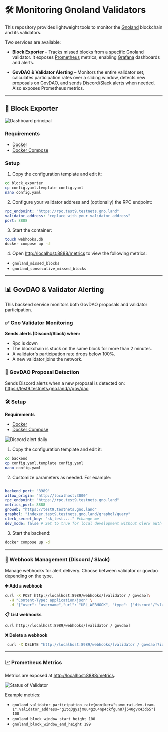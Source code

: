 # 🛠️ Monitoring Gnoland Validators

This repository provides lightweight tools to monitor the [Gnoland](https://gno.land) blockchain and its validators.

Two services are available:

- **Block Exporter** – Tracks missed blocks from a specific Gnoland validator. It exposes [Prometheus](https://prometheus.io/) metrics, enabling [Grafana](https://grafana.com/) dashboards and alerts.

- **GovDAO & Validator Alerting** – Monitors the entire validator set, calculates participation rates over a sliding window, detects new proposals on GovDAO, and sends Discord/Slack alerts when needed. Also exposes Prometheus metrics.

---

## 🚀 Block Exporter

![Dashboard principal](assets/Block_Exporter.png)

### Requirements

- [Docker](https://www.docker.com/)
- [Docker Compose](https://docs.docker.com/compose/)

### Setup

1. Copy the configuration template and edit it:

```bash
cd block_exporter
cp config.yaml.template config.yaml 
nano config.yaml
```

2. Configure your validator address and (optionally) the RPC endpoint:

```yaml
rpc_endpoint: "https://rpc.test9.testnets.gno.land"
validator_address: "replace with your validator address"
port: 8888
```

3. Start the container:

```bash
touch webhooks.db
docker compose up -d 
```

4. Open <http://localhost:8888/metrics> to view the following metrics:

- `gnoland_missed_blocks`
- `gnoland_consecutive_missed_blocks`

---

## 📊 GovDAO & Validator Alerting

This backend service monitors both GovDAO proposals and validator participation.

### ✅ Gno Validator Monitoring

**Sends alerts (Discord/Slack) when:**

- Rpc is down
- The blockchain is stuck on the same block for more than 2 minutes.
- A validator's participation rate drops below 100%.
- A new validator joins the network.

### 🧾 GovDAO Proposal Detection

Sends Discord alerts when a new proposal is detected on:
<https://test9.testnets.gno.land/r/gov/dao>

### 🛠️ Setup

**Requirements**

- [Docker](https://www.docker.com/)
- [Docker Compose](https://docs.docker.com/compose/)

![Discord alert daily](assets/discord_view.png)

1. Copy the configuration template and edit it:

``` bash
cd backend 
cp config.yaml.template config.yaml 
nano config.yaml
```

2. Customize parameters as needed. For example:

```yaml

backend_port: "8989"
allow_origin: "http://localhost:3000"
rpc_endpoint: "https://rpc.test9.testnets.gno.land"
metrics_port: 8888
gnoweb: "https://test9.testnets.gno.land"
graphql: "indexer.test9.testnets.gno.land/graphql/query"
clerk_secret_key: "sk_test...." #change me
dev_mode: false # Set to true for local development without Clerk auth
```

3. Start the backend:

```bash
docker compose up -d 
```

---

### 🔗 Webhook Management (Discord / Slack)

Manage webhooks for alert delivery. Choose between validator or govdao depending on the type.

**➕ Add a webhook**

```bash
curl -X POST http://localhost:8989/webhooks/[validator / govdao]\
  -H "Content-Type: application/json" \
  -d '{"user": "username","url": "URL_WEBHOOK", "type": ["discord"/"slack"}'
```

**📋 List webhooks**

```bash
curl http://localhost:8989/webhooks/[validator / govdao]
```

**❌ Delete a webhook**

```bash
 curl -X DELETE "http://localhost:8989/webhooks/[validator / govdao]?id=x"
```

---

### 📈 Prometheus Metrics

Metrics are exposed at <http://localhost:8888/metrics>.

![Status of Validator](assets/status_of_validator.png)

Example metrics:

- `gnoland_validator_participation_rate{moniker="samourai-dev-team-1",validator_address="g1tq3gyzjmuu4gzu4np4ckfgun87j540gvx43d65"} 100`
- `gnoland_block_window_start_height 100`
- `gnoland_block_window_end_height 199`
